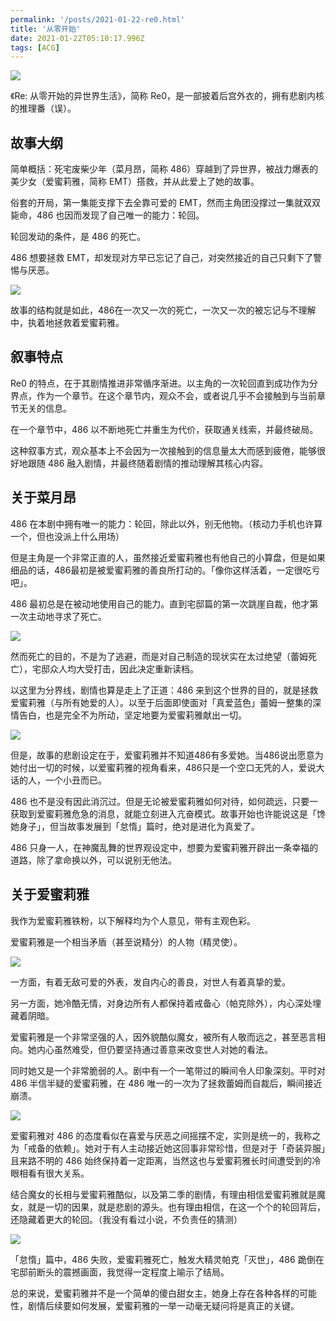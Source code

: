 ```yaml
---
permalink: '/posts/2021-01-22-re0.html'
title: '从零开始'
date: 2021-01-22T05:10:17.996Z
tags: [ACG]
---
```


![](https://qdlm.pvp.xoyo.com/e3e847fc2c84d2e59ddf939eb6921d02/c51dda0a29bb4413ab850ac41ef0de72?imageslim)

《Re: 从零开始的异世界生活》，简称 Re0，是一部披着后宫外衣的，拥有悲剧内核的推理番（误）。

<!-- more -->

## 故事大纲

‌简单概括：死宅废柴少年（菜月昂，简称 486）穿越到了异世界，被战力爆表的美少女（爱蜜莉雅，简称 EMT）搭救，并从此爱上了她的故事。

俗套的开局，第一集能支撑下去全靠可爱的 EMT，然而主角团没撑过一集就双双毙命，486 也因而发现了自己唯一的能力：轮回。

轮回发动的条件，是 486 的死亡。

486 想要拯救 EMT，却发现对方早已忘记了自己，对突然接近的自己只剩下了警惕与厌恶。

![](https://qdlm.pvp.xoyo.com/e3e847fc2c84d2e59ddf939eb6921d02/08865067918047f78e7461480a47ea4b?imageslim)

故事的结构就是如此，486在一次又一次的死亡，一次又一次的被忘记与不理解中，执着地拯救着爱蜜莉雅。

## 叙事特点

Re0 的‌特点，在于其剧情推进非常循序渐进。以主角的一次轮回直到成功作为分界点，作为一个章节。在这个章节内，观众不会，或者说几乎不会接触到与当前章节无关的信息。

在一个章节中，486 以不断地死亡并重生为代价，获取通关线索，并最终破局。

这种叙事方式，观众基本上不会因为一次接触到的信息量太大而感到疲倦，能够很好地跟随 486 融入剧情，并最终随着剧情的推动理解其核心内容。

## 关于菜月昂

486 在本剧中拥有唯一的能力：轮回，除此以外，别无他物。（核动力手机也许算一个，但也没派上什么用场）‌

但是主角是一个非常正直的人，虽然接近爱蜜莉雅也有他自己的小算盘，但是如果细品的话，486最初是被爱蜜莉雅的善良所打动的。「像你这样活着，一定很吃亏吧」。

486 最初总是在被动地使用自己的能力。直到宅邸篇的第一次跳崖自裁，他才第一次主动地寻求了死亡。

![](https://qdlm.pvp.xoyo.com/e3e847fc2c84d2e59ddf939eb6921d02/6efc600a79024463a96cc4b8e3ca8ed3?imageslim)

然而死亡的目的，不是为了逃避，而是对自己制造的现状实在太过绝望（蕾姆死亡），宅邸众人均大受打击，因此决定重新读档。

以这里为分界线，剧情也算是走上了正道：486 来到这个世界的目的，就是拯救爱蜜莉雅（与所有她爱的人）。以至于后面即使面对「真爱蓝色」蕾姆一整集的深情告白，也是完全不为所动，坚定地要为爱蜜莉雅献出一切。

![](https://qdlm.pvp.xoyo.com/e3e847fc2c84d2e59ddf939eb6921d02/f04407e1455d403bb37447e42ed8fb0b?imageslim)

但是，故事的悲剧设定在于，爱蜜莉雅并不知道486有多爱她。当486说出愿意为她付出一切的时候，以爱蜜莉雅的视角看来，486只是一个空口无凭的人，爱说大话的人，一个小丑而已。

486 也不是没有因此消沉过。但是无论被爱蜜莉雅如何对待，如何疏远，只要一获取到爱蜜莉雅危急的消息，就能立刻进入亢奋模式。故事开始也许能说这是「馋她身子」，但当故事发展到「怠惰」篇时，绝对是进化为真爱了。

486 只身一人，在神魔乱舞的世界观设定中，想要为爱蜜莉雅开辟出一条幸福的道路，除了拿命换以外，可以说别无他法。

## 关于爱蜜莉雅

‌我作为爱蜜莉雅铁粉，以下解释均为个人意见，带有主观色彩。

爱蜜莉雅是一个相当矛盾（甚至说精分）的人物（精灵使）。

![](https://qdlm.pvp.xoyo.com/e3e847fc2c84d2e59ddf939eb6921d02/8397e14bfe41470c8d4f9de5b1f627ff?imageslim)

一方面，有着无敌可爱的外表，发自内心的善良，对世人有着真挚的爱。

另一方面，她冷酷无情，对身边所有人都保持着戒备心（帕克除外），内心深处埋藏着阴暗。

爱蜜莉雅是一个非常坚强的人，因外貌酷似魔女，被所有人敬而远之，甚至恶言相向。她内心虽然难受，但仍要坚持通过善意来改变世人对她的看法。

同时她又是一个非常脆弱的人。剧中有一个一笔带过的瞬间令人印象深刻。平时对 486 半信半疑的爱蜜莉雅，在 486 唯一的一次为了拯救蕾姆而自裁后，瞬间接近崩溃。

![](https://qdlm.pvp.xoyo.com/e3e847fc2c84d2e59ddf939eb6921d02/563e8fbbf3c84f928ee916d937dc24a3?imageslim)

爱蜜莉雅对 486 的态度看似在喜爱与厌恶之间摇摆不定，实则是统一的，我称之为「戒备的依赖」。她对于有人主动接近她这回事非常珍惜，但是对于「奇装异服」且来路不明的 486 始终保持着一定距离，当然这也与爱蜜莉雅长时间遭受到的冷眼相看有很大关系。

结合魔女的长相与爱蜜莉雅酷似，以及第二季的剧情，有理由相信爱蜜莉雅就是魔女，就是一切的因果，就是悲剧的源头。也有理由相信，在这一个个的轮回背后，还隐藏着更大的轮回。（我没有看过小说，不负责任的猜测）

![](https://qdlm.pvp.xoyo.com/e3e847fc2c84d2e59ddf939eb6921d02/cbbdc11db2b742898415e81b531f652a?imageslim)

「怠惰」篇中，486 失败，爱蜜莉雅死亡，触发大精灵帕克「灭世」，486 跪倒在宅邸前断头的震撼画面，我觉得一定程度上喻示了结局。

总的来说，爱蜜莉雅并不是一个简单的傻白甜女主，她身上存在各种各样的可能性，剧情后续要如何发展，爱蜜莉雅的一举一动毫无疑问将是真正的关键。
